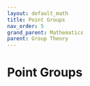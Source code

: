 ```yaml
---
layout: default_math
title: Point Groups
nav_order: 5
grand_parent: Mathematics
parent: Group Theory
---
```


# Point Groups


